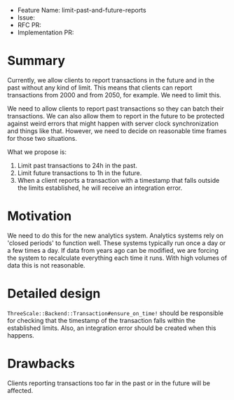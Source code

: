 - Feature Name: limit-past-and-future-reports
- Issue:
- RFC PR:
- Implementation PR:

# Summary
[summary]: #summary

Currently, we allow clients to report transactions in the future and in the
past without any kind of limit. This means that clients can report transactions
from 2000 and from 2050, for example. We need to limit this.

We need to allow clients to report past transactions so they can batch their
transactions. We can also allow them to report in the future to be protected
against weird errors that might happen with server clock synchronization and
things like that. However, we need to decide on reasonable time frames for
those two situations.

What we propose is:
1) Limit past transactions to 24h in the past.
2) Limit future transactions to 1h in the future.
3) When a client reports a transaction with a timestamp that falls outside the
   limits established, he will receive an integration error.

# Motivation
[motivation]: #motivation

We need to do this for the new analytics system. Analytics systems rely on
'closed periods' to function well. These systems typically run once a day or a
few times a day. If data from years ago can be modified, we are forcing the
system to recalculate everything each time it runs. With high volumes of data
this is not reasonable.

# Detailed design
[design]: #detailed-design

`ThreeScale::Backend::Transaction#ensure_on_time!` should be responsible for
checking that the timestamp of the transaction falls within the established
limits. Also, an integration error should be created when this happens.

# Drawbacks
[drawbacks]: #drawbacks

Clients reporting transactions too far in the past or in the future will be
affected.
